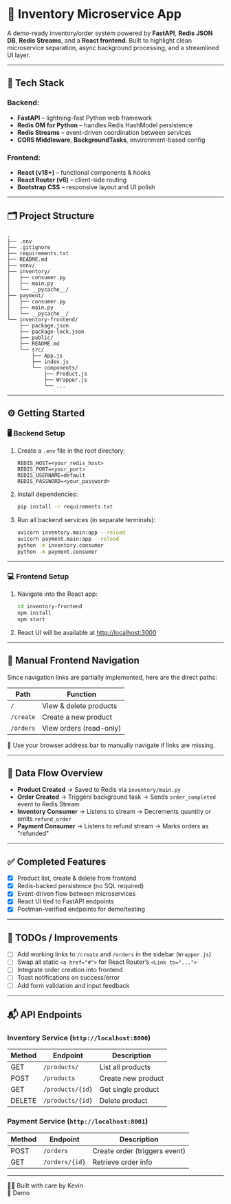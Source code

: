 # 🧰 Inventory Microservice App

A demo-ready inventory/order system powered by **FastAPI**, **Redis JSON DB**, **Redis Streams**, and a **React frontend**. Built to highlight clean microservice separation, async background processing, and a streamlined UI layer.

---

## 🚀 Tech Stack

### Backend:
- **FastAPI** – lightning-fast Python web framework
- **Redis OM for Python** – handles Redis HashModel persistence
- **Redis Streams** – event-driven coordination between services
- **CORS Middleware**, **BackgroundTasks**, environment-based config

### Frontend:
- **React (v18+)** – functional components & hooks
- **React Router (v6)** – client-side routing
- **Bootstrap CSS** – responsive layout and UI polish

---

## 🗂️ Project Structure

```
.
├── .env
├── .gitignore
├── requirements.txt
├── README.md
├── venv/
├── inventory/
│   ├── consumer.py
│   ├── main.py
│   └── __pycache__/
├── payment/
│   ├── consumer.py
│   ├── main.py
│   └── __pycache__/
└── inventory-frontend/
    ├── package.json
    ├── package-lock.json
    ├── public/
    ├── README.md
    └── src/
        ├── App.js
        ├── index.js
        └── components/
            ├── Product.js
            ├── Wrapper.js
            └── ...
```

---

## ⚙️ Getting Started

### 🖥 Backend Setup

1. Create a `.env` file in the root directory:
   ```env
   REDIS_HOST=<your_redis_host>
   REDIS_PORT=<your_port>
   REDIS_USERNAME=default
   REDIS_PASSWORD=<your_password>
   ```

2. Install dependencies:
   ```bash
   pip install -r requirements.txt
   ```

3. Run all backend services (in separate terminals):
   ```bash
   uvicorn inventory.main:app --reload
   uvicorn payment.main:app --reload
   python -m inventory.consumer
   python -m payment.consumer
   ```

---

### 💻 Frontend Setup

1. Navigate into the React app:
   ```bash
   cd inventory-frontend
   npm install
   npm start
   ```

2. React UI will be available at [http://localhost:3000](http://localhost:3000)

---

## 🧭 Manual Frontend Navigation

Since navigation links are partially implemented, here are the direct paths:

| Path      | Function                |
|-----------|-------------------------|
| `/`       | View & delete products  |
| `/create` | Create a new product    |
| `/orders` | View orders (read-only) |

📌 Use your browser address bar to manually navigate if links are missing.

---

## 🔄 Data Flow Overview

- **Product Created** → Saved to Redis via `inventory/main.py`
- **Order Created** → Triggers background task → Sends `order_completed` event to Redis Stream
- **Inventory Consumer** → Listens to stream → Decrements quantity or emits `refund_order`
- **Payment Consumer** → Listens to refund stream → Marks orders as "refunded"

---

## ✅ Completed Features

- [x] Product list, create & delete from frontend
- [x] Redis-backed persistence (no SQL required)
- [x] Event-driven flow between microservices
- [x] React UI tied to FastAPI endpoints
- [x] Postman-verified endpoints for demo/testing

---

## 📝 TODOs / Improvements

- [ ] Add working links to `/create` and `/orders` in the sidebar (`Wrapper.js`)
- [ ] Swap all static `<a href="#">` for React Router’s `<Link to="...">`
- [ ] Integrate order creation into frontend
- [ ] Toast notifications on success/error
- [ ] Add form validation and input feedback

---

## 📬 API Endpoints

### Inventory Service (`http://localhost:8000`)
| Method | Endpoint           | Description              |
|--------|--------------------|--------------------------|
| GET    | `/products/`       | List all products        |
| POST   | `/products`        | Create new product       |
| GET    | `/products/{id}`   | Get single product       |
| DELETE | `/products/{id}`   | Delete product           |

### Payment Service (`http://localhost:8001`)
| Method | Endpoint         | Description                  |
|--------|------------------|------------------------------|
| POST   | `/orders`        | Create order (triggers event)|
| GET    | `/orders/{id}`   | Retrieve order info          |

---

🧑‍💻 Built with care by Kevin  
🏁 Demo